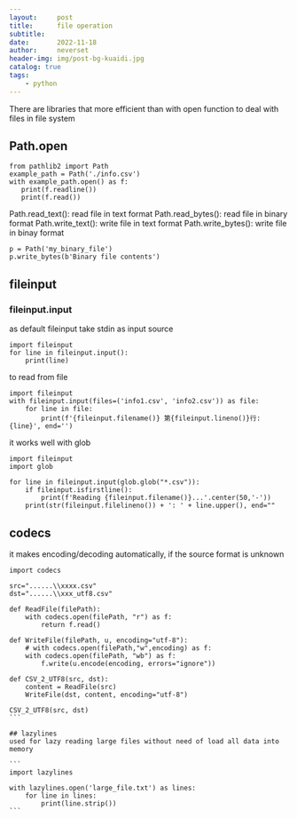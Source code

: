 ```yaml
---
layout:     post
title:      file operation
subtitle:   
date:       2022-11-18
author:     neverset
header-img: img/post-bg-kuaidi.jpg
catalog: true
tags:
    - python
---
```


There are libraries that more efficient than with open function to deal with files in file system

## Path.open

```
from pathlib2 import Path
example_path = Path('./info.csv')
with example_path.open() as f:
   print(f.readline())
   print(f.read())
```

Path.read_text(): read file in text format
Path.read_bytes(): read file in binary format
Path.write_text(): write file in text format
Path.write_bytes(): write file in binay format

```
p = Path('my_binary_file')
p.write_bytes(b'Binary file contents')
```

## fileinput
### fileinput.input
as default fileinput take stdin as input source
```
import fileinput
for line in fileinput.input():
    print(line)
```
to read from file
```
import fileinput
with fileinput.input(files=('info1.csv', 'info2.csv')) as file:
    for line in file:
        print(f'{fileinput.filename()} 第{fileinput.lineno()}行: {line}', end='')
```
it works well with glob
```
import fileinput
import glob

for line in fileinput.input(glob.glob("*.csv")):
    if fileinput.isfirstline():
        print(f'Reading {fileinput.filename()}...'.center(50,'-'))
    print(str(fileinput.filelineno()) + ': ' + line.upper(), end=""
```

## codecs
it makes encoding/decoding automatically, if the source format is unknown
````
import codecs

src="......\\xxxx.csv"
dst="......\\xxx_utf8.csv"

def ReadFile(filePath):
    with codecs.open(filePath, "r") as f:
        return f.read()

def WriteFile(filePath, u, encoding="utf-8"):
    # with codecs.open(filePath,"w",encoding) as f:
    with codecs.open(filePath, "wb") as f:
        f.write(u.encode(encoding, errors="ignore"))

def CSV_2_UTF8(src, dst):
    content = ReadFile(src)
    WriteFile(dst, content, encoding="utf-8")
    
CSV_2_UTF8(src, dst)
```

## lazylines 
used for lazy reading large files without need of load all data into memory

```
import lazylines

with lazylines.open('large_file.txt') as lines:
    for line in lines:
        print(line.strip())
```

